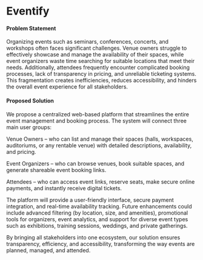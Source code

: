 # Eventify 

#### Problem Statement

Organizing events such as seminars, conferences, concerts, and workshops often faces significant challenges. Venue owners struggle to effectively showcase and manage the availability of their spaces, while event organizers waste time searching for suitable locations that meet their needs. Additionally, attendees frequently encounter complicated booking processes, lack of transparency in pricing, and unreliable ticketing systems. This fragmentation creates inefficiencies, reduces accessibility, and hinders the overall event experience for all stakeholders.

#### Proposed Solution

We propose a centralized web-based platform that streamlines the entire event management and booking process. The system will connect three main user groups:

Venue Owners – who can list and manage their spaces (halls, workspaces, auditoriums, or any rentable venue) with detailed descriptions, availability, and pricing.

Event Organizers – who can browse venues, book suitable spaces, and generate shareable event booking links.

Attendees – who can access event links, reserve seats, make secure online payments, and instantly receive digital tickets.

The platform will provide a user-friendly interface, secure payment integration, and real-time availability tracking. Future enhancements could include advanced filtering (by location, size, and amenities), promotional tools for organizers, event analytics, and support for diverse event types such as exhibitions, training sessions, weddings, and private gatherings.

By bringing all stakeholders into one ecosystem, our solution ensures transparency, efficiency, and accessibility, transforming the way events are planned, managed, and attended.
